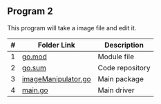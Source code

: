 ## Program 2

This program will take a image file and edit it.


|   #   | Folder Link |  Description |
| :---: | ----------- | ---------------------- |
|   1   |   [go.mod](https://github.com/Sudhir0228/4143-PLC/blob/main/Assignment/P02/go.mod) |  Module file |
|   2   |   [go.sum](https://github.com/Sudhir0228/4143-PLC/blob/main/Assignment/P02/go.sum)| Code repository|
|   3   |   [imageManipulator.go](https://github.com/Sudhir0228/4143-PLC/blob/main/Assignment/P02/imageManipulator.go) |  Main package |
|   4   |   [main.go](https://github.com/Sudhir0228/4143-PLC/blob/main/Assignment/P02/main.go)  |  Main driver             |


